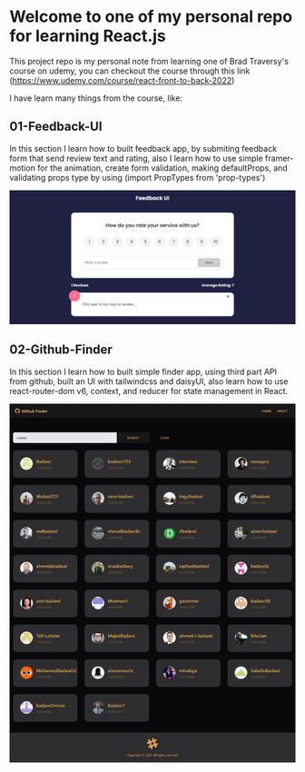 # Welcome to one of my personal repo for learning React.js

This project repo is my personal note from learning one of Brad Traversy's course on udemy, you can checkout the course through this link (<https://www.udemy.com/course/react-front-to-back-2022>)

I have learn many things from the course, like:

## 01-Feedback-UI

In this section I learn how to built feedback app, by submiting feedback form that send review text and rating, also I learn how to use simple framer-motion for the animation, create form validation, making defaultProps, and validating props type by using (import PropTypes from 'prop-types')

![alt text](https://github.com/badawi1713/react-front-to-back/blob/master/00-misc/images/01-feedback-ui.png)

## 02-Github-Finder

In this section I learn how to built simple finder app, using third part API from github, built an UI with tailwindcss and daisyUI, also learn how to use react-router-dom v6, context, and reducer for state management in React.

![alt text](https://github.com/badawi1713/react-front-to-back/blob/master/00-misc/images/02-github-finder.png)